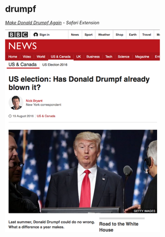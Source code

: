 # drumpf

*[Make Donald Drumpf Again](https://youtu.be/DnpO_RTSNmQ?t=20m4s) - Safari Extension*

![](screenshot.png)

